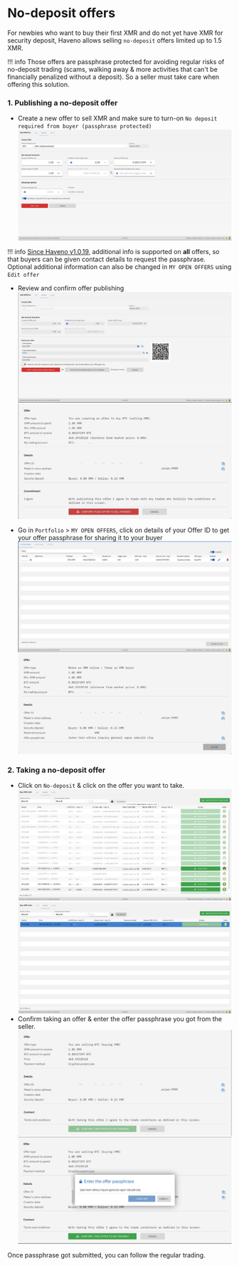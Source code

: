 # No-deposit offers

For newbies who want to buy their first XMR and do not yet have XMR for security deposit, Haveno allows selling `no-deposit` offers limited up to 1.5 XMR.

!!! info
    Those offers are passphrase protected for avoiding regular risks of no-deposit trading (scams, walking away & more activities that can't be financially penalized without a deposit). So a seller must take care when offering this solution.

### 1. Publishing a no-deposit offer

- Create a new offer to sell XMR and make sure to turn-on `No deposit required from buyer (passphrase protected)`
![Image](../../resources/img/haveno-ui/no_deposit/make_offer.jpg)

!!! info
    [Since Haveno v1.0.19](https://github.com/haveno-dex/haveno/pull/1557), additional info is supported on **all** offers, so that buyers can be given contact details to request the passphrase. Optional additional information can also be changed in `MY OPEN OFFERS` using `Edit offer`

- Review and confirm offer publishing
![Image](../../resources/img/haveno-ui/no_deposit/confirm_making_offer.jpg)
![Image](../../resources/img/haveno-ui/no_deposit/confirm_publish_offer.jpg)

- Go in `Portfolio` > `MY OPEN OFFERS`, click on details of your Offer ID to get your offer passphrase for sharing it to your buyer
![Image](../../resources/img/haveno-ui/no_deposit/open_offers.jpg)
![Image](../../resources/img/haveno-ui/no_deposit/offer_details.jpg)

### 2. Taking a no-deposit offer

- Click on `No-deposit` & click on the offer you want to take.
![Image](../../resources/img/haveno-ui/no_deposit/view_no-deposit_offers.jpg)
![Image](../../resources/img/haveno-ui/no_deposit/select_offer.jpg)
- Confirm taking an offer & enter the offer passphrase you got from the seller.
![Image](../../resources/img/haveno-ui/no_deposit/confirm_taking_offer.jpg)
![Image](../../resources/img/haveno-ui/no_deposit/enter_offer_passphrase.jpg)

Once passphrase got submitted, you can follow the regular trading.
